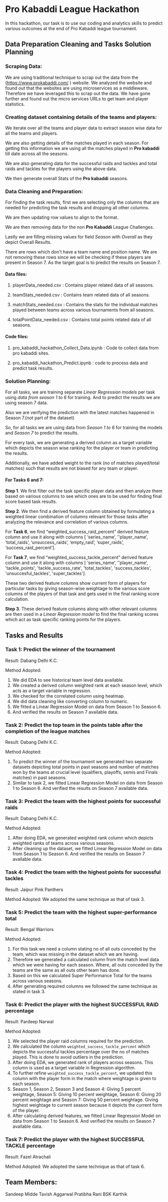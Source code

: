 # Pro Kabaddi League Hackathon

In this hackathon, our task is to use our coding and analytics skills to predict various outcomes at the end of Pro Kabaddi league tournament.

## Data Preparation Cleaning and Tasks Solution Planning

### Scraping Data:

We are using traditional technique to scrap out the data from the (https://www.prokabaddi.com/ ) website. We analyzed the website and found out that the websites are using microservices as a middleware. Therefore we have leveraged this to scrap out the data.
We have gone further and found out the micro services URLs to get team and player statistics.

### Creating dataset containing details of the teams and players:

We iterate over all the teams and player data to extract season wise data for all the teams and players.

We are also getting details of the matches played in each season. For getting this information we are using all the matches played in **Pro kabaddi** till date across all the seasons.

We are also generating data for the successful raids and tackles and total raids and tackles for the players using the above data.

We then generate overall Stats of the **Pro kabaddi** seasons.

### Data Cleaning and Preparation:

For finding the task results, first we are selecting only the columns that are needed for predicting the task results and dropping all other columns.

We are then updating row values to align to the format.

We are then removing data for the non **Pro Kabaddi** League Challenges.

Lastly we are filling missing values for field *Season* with *Overall* as they depict Overall Results.

There are rows which don't have a team name and position name. We are not removing these rows since we will be checking if these players are present in Season 7. As the target goal is to predict the results on Season 7.


 
#### Data files:
1. playerData_needed.csv : Contains player related data of all seasons.

2. teamStats_needed.csv : Contains team related data of all seasons.

3. matchStats_needed.csv : Contains the stats for the individual matches played between teams across various tournaments from all seasons.

4. totalPointData_needed.csv : Contains total points related data of all seasons.

#### Code files:
1. pro_kabaddi_hackathon_Collect_Data.ipynb : Code to collect data from pro kabaddi sites.

2. pro_kabaddi_hackathon_Predict.ipynb : code to process data and predict task results.

### Solution Planning:

For all tasks, we are training separate *Linear Regression models* per task using *data from season 1 to 6* for training. And to predict the results we are using season 7 data. 

Also we are verifying the prediction with the latest matches happened in Season 7.(not part of the dataset)

So, for all tasks we are using data from *Season 1 to 6* for training the models and *Season 7* to predict the results.

For every task, we are generating a derived column as a target variable which depicts the season wise ranking for the player or team in predicting the results.

Additionally, we have added weight to the rank (no of matches played/total matches) such that results are not biased for any team or player.

#### For Tasks 6 and 7:

**Step 1**. We first filter out the task specific player data and then analyze them based on various columns to see which ones are to be used for finding final score based task results.

**Step 2**. We then find a derived feature column obtained by formulating a weighted linear combination of columns relevant for those tasks after analyzing the relevance and correlation of various columns.

For **Task 6**, we find “weighted_success_raid_percent” derived feature column and use it along with columns [ ‘series_name’, ’'player_name’, ‘total_raids’, ‘unsuccess_raids’, ‘empty_raid’, ‘super_raids’, ‘success_raid_percent’].

For **Task 7**, we find “weighted_success_tackle_percent” derived feature column and use it along with columns [ ‘series_name’, ’'player_name’, 'tackle_points', 'tackle_success_rate', 'total_tackles', 'success_tackles', 'unsuccesful_tackles', 'super_tackles'].

These two derived feature columns show current form of players for particular tasks by giving season-wise weightage to the various score columns of the players of that task and gets used in the final ranking score calculation.


**Step 3**. These derived feature columns along with other relevant columns are then used in a *Linear Regression model* to find the final ranking scores which act as task specific ranking points for the players.
## Tasks and Results

### Task 1: Predict the winner of the tournament

Result: Dabang Delhi K.C.

Method Adopted:
1. We did EDA to see historical team level data available. 
2. We created a derived column weighted rank at each season level, which acts as a target variable in regression.
3. We checked for the correlated column using heatmap.
4. We did data cleaning like converting column to numeric.
5. We fitted a Linear Regression Model on data from Season 1 to Season 6.
6. And verified the results on Season 7 available data.


### Task 2: Predict the top team in the points table after the completion of the league matches

Result: Dabang Delhi K.C.

Method Adopted:
1. To predict the winner of the tournament we generated two separate datasets depicting total points in past seasons and number of matches won by the teams at crucial level (qualifiers, playoffs, semis and Finals matches) in past seasons.
2. Similar to task 2, we fitted Linear Regression Model on data from Season 1 to Season 6. And verified the results on Season 7 available data.


### Task 3: Predict the team with the highest points for successful raids

Result: Dabang Delhi K.C.

Method Adopted:
1. After doing EDA, we generated weighted rank column which depicts weighted ranks of teams across various seasons.
2. After cleaning up the dataset, we fitted Linear Regression Model on data from Season 1 to Season 6. And verified the results on Season 7 available data.

### Task 4: Predict the team with the highest points for successful tackles

Result: Jaipur Pink Panthers


Method Adopted: We adopted the same technique as that of task 3.


### Task 5: Predict the team with the highest super-performance total

Result: Bengal Warriors

Method Adopted:
1. For this task we need a column stating no of all outs conceded by the team, which was missing in the dataset which we are having.
2. Therefore we generated a calculated column from the match level data which we were having for each season. Where, all outs conceded by the teams are the same as all outs other team has done.
3. Based on this we calculated Super Performance Total for the teams across various seasons.
4. After generating required columns we followed the same technique as stated in task 3.
 


### Task 6: Predict the player with the highest SUCCESSFUL RAID percentage

Result: Pardeep Narwal

Method Adopted:
1. We selected the player raid columns required for the prediction.
2. We calculated the column `weighted_success_tackle_percent` which depicts the successful tackles percentage over the no of matches played. This is done to avoid outliers in the prediction.
3. After doing EDA, we generated rank of players across seasons. This column is used as a target variable in Regression algorithm.
4. To further refine `weighted_success_tackle_percent`, we updated this column with the player form in the match where weightage is given to each season.
4. Season 1, Season 2, Season 3 and Season 4: Giving 5 percent weightage, Season 5: Giving 10 percent weightage, Season 6: Giving 20 percent weightage and Season 7: Giving 50 percent weightage. Giving highest weightage to current season because it depicts the current form of the player.
5. After calculating derived features, we fitted Linear Regression Model on data from Season 1 to Season 6. And verified the results on Season 7 available data.


### Task 7: Predict the player with the highest SUCCESSFUL TACKLE percentage

Result: Fazel Atrachali

Method Adopted: We adopted the same technique as that of task 6.


## Team Members:

Sandeep Midde
Tavish Aggarwal
Pratibha Rani
BSK Karthik